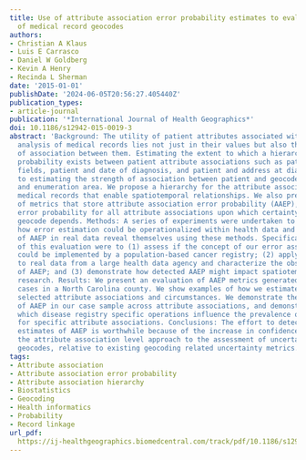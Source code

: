 ```yaml
---
title: Use of attribute association error probability estimates to evaluate quality
  of medical record geocodes
authors:
- Christian A Klaus
- Luis E Carrasco
- Daniel W Goldberg
- Kevin A Henry
- Recinda L Sherman
date: '2015-01-01'
publishDate: '2024-06-05T20:56:27.405440Z'
publication_types:
- article-journal
publication: '*International Journal of Health Geographics*'
doi: 10.1186/s12942-015-0019-3
abstract: 'Background: The utility of patient attributes associated with the spatiotemporal
  analysis of medical records lies not just in their values but also the strength
  of association between them. Estimating the extent to which a hierarchy of conditional
  probability exists between patient attribute associations such as patient identifying
  fields, patient and date of diagnosis, and patient and address at diagnosis is fundamental
  to estimating the strength of association between patient and geocode, and patient
  and enumeration area. We propose a hierarchy for the attribute associations within
  medical records that enable spatiotemporal relationships. We also present a set
  of metrics that store attribute association error probability (AAEP), to estimate
  error probability for all attribute associations upon which certainty in a patient
  geocode depends. Methods: A series of experiments were undertaken to understand
  how error estimation could be operationalized within health data and what levels
  of AAEP in real data reveal themselves using these methods. Specifically, the goals
  of this evaluation were to (1) assess if the concept of our error assessment techniques
  could be implemented by a population-based cancer registry; (2) apply the techniques
  to real data from a large health data agency and characterize the observed levels
  of AAEP; and (3) demonstrate how detected AAEP might impact spatiotemporal health
  research. Results: We present an evaluation of AAEP metrics generated for cancer
  cases in a North Carolina county. We show examples of how we estimated AAEP for
  selected attribute associations and circumstances. We demonstrate the distribution
  of AAEP in our case sample across attribute associations, and demonstrate ways in
  which disease registry specific operations influence the prevalence of AAEP estimates
  for specific attribute associations. Conclusions: The effort to detect and store
  estimates of AAEP is worthwhile because of the increase in confidence fostered by
  the attribute association level approach to the assessment of uncertainty in patient
  geocodes, relative to existing geocoding related uncertainty metrics.'
tags:
- Attribute association
- Attribute association error probability
- Attribute association hierarchy
- Biostatistics
- Geocoding
- Health informatics
- Probability
- Record linkage
url_pdf: 
  https://ij-healthgeographics.biomedcentral.com/track/pdf/10.1186/s12942-015-0019-3.pdf
---
```

